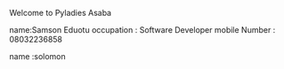Welcome to Pyladies Asaba 

name:Samson Eduotu
occupation : Software Developer
mobile Number : 08032236858


name :solomon
